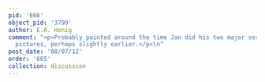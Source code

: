 ```yaml
---
pid: '666'
object_pid: '3799'
author: E.A. Honig
comment: "<p>Probably painted around the time Jan did his two major series of senses
  pictures, perhaps slightly earlier.</p>\n"
post_date: '08/07/12'
order: '665'
collection: discussion
---
```

